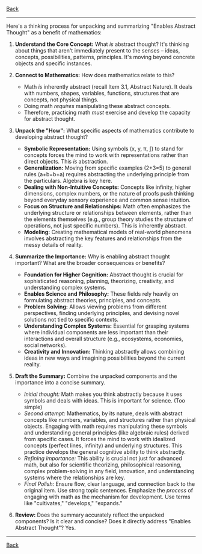 [Back](README.md)

---

Here's a thinking process for unpacking and summarizing "Enables Abstract Thought" as a benefit of mathematics:

1.  **Understand the Core Concept:** What *is* abstract thought? It's thinking about things that aren't immediately present to the senses – ideas, concepts, possibilities, patterns, principles. It's moving beyond concrete objects and specific instances.

2.  **Connect to Mathematics:** How does mathematics relate to this?
    *   Math *is* inherently abstract (recall Item 3.1, Abstract Nature). It deals with numbers, shapes, variables, functions, structures that are concepts, not physical things.
    *   Doing math *requires* manipulating these abstract concepts.
    *   Therefore, practicing math *must* exercise and develop the capacity for abstract thought.

3.  **Unpack the "How":** What specific aspects of mathematics contribute to developing abstract thought?
    *   **Symbolic Representation:** Using symbols (x, y, π, ∫) to stand for concepts forces the mind to work with representations rather than direct objects. This *is* abstraction.
    *   **Generalization:** Moving from specific examples (2+3=5) to general rules (a+b=b+a) requires abstracting the underlying principle from the particulars. Algebra is key here.
    *   **Dealing with Non-Intuitive Concepts:** Concepts like infinity, higher dimensions, complex numbers, or the nature of proofs push thinking beyond everyday sensory experience and common sense intuition.
    *   **Focus on Structure and Relationships:** Math often emphasizes the underlying structure or relationships between elements, rather than the elements themselves (e.g., group theory studies the structure of operations, not just specific numbers). This is inherently abstract.
    *   **Modeling:** Creating mathematical models of real-world phenomena involves abstracting the key features and relationships from the messy details of reality.

4.  **Summarize the Importance:** Why is enabling abstract thought important? What are the broader consequences or benefits?
    *   **Foundation for Higher Cognition:** Abstract thought is crucial for sophisticated reasoning, planning, theorizing, creativity, and understanding complex systems.
    *   **Enables Science and Philosophy:** These fields rely heavily on formulating abstract theories, principles, and concepts.
    *   **Problem Solving:** Allows viewing problems from different perspectives, finding underlying principles, and devising novel solutions not tied to specific contexts.
    *   **Understanding Complex Systems:** Essential for grasping systems where individual components are less important than their interactions and overall structure (e.g., ecosystems, economies, social networks).
    *   **Creativity and Innovation:** Thinking abstractly allows combining ideas in new ways and imagining possibilities beyond the current reality.

5.  **Draft the Summary:** Combine the unpacked components and the importance into a concise summary.

    *   *Initial thought:* Math makes you think abstractly because it uses symbols and deals with ideas. This is important for science. (Too simple)
    *   *Second attempt:* Mathematics, by its nature, deals with abstract concepts like numbers, variables, and structures rather than physical objects. Engaging with math requires manipulating these symbols and understanding general principles (like algebraic rules) derived from specific cases. It forces the mind to work with idealized concepts (perfect lines, infinity) and underlying structures. This practice develops the general cognitive ability to think abstractly.
    *   *Refining importance:* This ability is crucial not just for advanced math, but also for scientific theorizing, philosophical reasoning, complex problem-solving in any field, innovation, and understanding systems where the relationships are key.
    *   *Final Polish:* Ensure flow, clear language, and connection back to the original item. Use strong topic sentences. Emphasize the *process* of engaging with math as the mechanism for development. Use terms like "cultivates," "develops," "expands."

6.  **Review:** Does the summary accurately reflect the unpacked components? Is it clear and concise? Does it directly address "Enables Abstract Thought"? Yes.

---

[Back](README.md)
